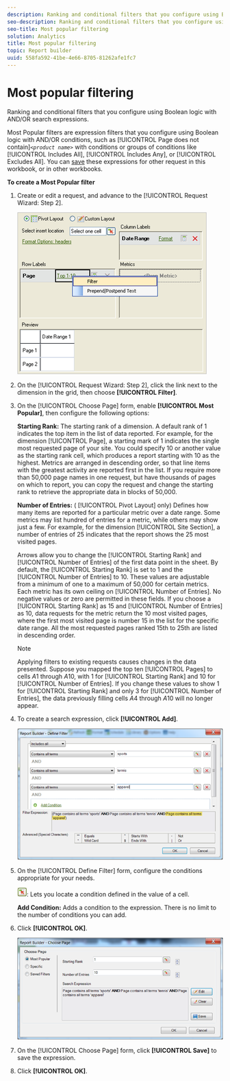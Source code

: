 ```yaml
---
description: Ranking and conditional filters that you configure using Boolean logic with AND/OR search expressions.
seo-description: Ranking and conditional filters that you configure using Boolean logic with AND/OR search expressions.
seo-title: Most popular filtering
solution: Analytics
title: Most popular filtering
topic: Report builder
uuid: 558fa592-41be-4e66-8705-81262afe1fc7
---
```


# Most popular filtering

Ranking and conditional filters that you configure using Boolean logic with AND/OR search expressions.

Most Popular filters are expression filters that you configure using Boolean logic with AND/OR conditions, such as [!UICONTROL Page does not contain]*`<product name>`* with conditions or groups of conditions like [!UICONTROL Includes All], [!UICONTROL Includes Any], or [!UICONTROL Excludes All]. You can [save](/help/analyze/report-builder/layout/c-filter-dimensions/saved-filters.md) these expressions for other request in this workbook, or in other workbooks.

**To create a Most Popular filter** 

1. Create or edit a request, and advance to the [!UICONTROL Request Wizard: Step 2].

   ![Step Info](assets/dimension_filter.png)

1. On the [!UICONTROL Request Wizard: Step 2], click the link next to the dimension in the grid, then choose **[!UICONTROL Filter]**.
1. On the [!UICONTROL Choose Page] form, enable **[!UICONTROL Most Popular]**, then configure the following options:

   **Starting Rank:** The starting rank of a dimension. A default rank of 1 indicates the top item in the list of data reported. For example, for the dimension [!UICONTROL Page], a starting mark of 1 indicates the single most requested page of your site. You could specify 10 or another value as the starting rank cell, which produces a report starting with 10 as the highest. Metrics are arranged in descending order, so that line items with the greatest activity are reported first in the list. If you require more than 50,000 page names in one request, but have thousands of pages on which to report, you can copy the request and change the starting rank to retrieve the appropriate data in blocks of 50,000.

   **Number of Entries:** ( [!UICONTROL Pivot Layout] only) Defines how many items are reported for a particular metric over a date range. Some metrics may list hundred of entries for a metric, while others may show just a few. For example, for the dimension [!UICONTROL Site Section], a number of entries of 25 indicates that the report shows the 25 most visited pages.

   Arrows allow you to change the [!UICONTROL Starting Rank] and [!UICONTROL Number of Entries] of the first data point in the sheet. By default, the [!UICONTROL Starting Rank] is set to 1 and the [!UICONTROL Number of Entries] to 10. These values are adjustable from a minimum of one to a maximum of 50,000 for certain metrics. Each metric has its own ceiling on [!UICONTROL Number of Entries]. No negative values or zero are permitted in these fields. If you choose a [!UICONTROL Starting Rank] as 15 and [!UICONTROL Number of Entries] as 10, data requests for the metric return the 10 most visited pages, where the first most visited page is number 15 in the list for the specific date range. All the most requested pages ranked 15th to 25th are listed in descending order.

   >[!NOTE]
   >
   >Applying filters to existing requests causes changes in the data presented. Suppose you mapped the top ten [!UICONTROL Pages] to cells $A$1 through $A$10, with 1 for [!UICONTROL Starting Rank] and 10 for [!UICONTROL Number of Entries]. If you change these values to show 1 for [!UICONTROL Starting Rank] and only 3 for [!UICONTROL Number of Entries], the data previously filling cells $A$4 through $A$10 will no longer appear.

1. To create a search expression, click **[!UICONTROL Add]**.

   ![Step Info](assets/expressions_define_filter.png)

1. On the [!UICONTROL Define Filter] form, configure the conditions appropriate for your needs.

   ![select_cell_icon.png](assets/select_cell_icon.png): Lets you locate a condition defined in the value of a cell.

   **Add Condition:** Adds a condition to the expression. There is no limit to the number of conditions you can add.

1. Click **[!UICONTROL OK]**.

   ![Step Info](assets/choose_page_02.png)

1. On the [!UICONTROL Choose Page] form, click **[!UICONTROL Save]** to save the expression.
1. Click **[!UICONTROL OK]**.

